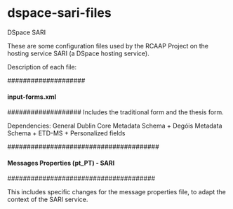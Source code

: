 dspace-sari-files
=======================

DSpace SARI

These are some configuration files used by the RCAAP Project on the hosting service SARI (a DSpace hosting service).

Description of each file:

####################
#### input-forms.xml
###################
Includes the traditional form and the thesis form.

Dependencies: General Dublin Core Metadata Schema + Degóis Metadata Schema + ETD-MS + Personalized fields


#######################################
#### Messages Properties (pt_PT) - SARI
######################################

This includes specific changes for the message properties file, to adapt the context of the SARI service.

